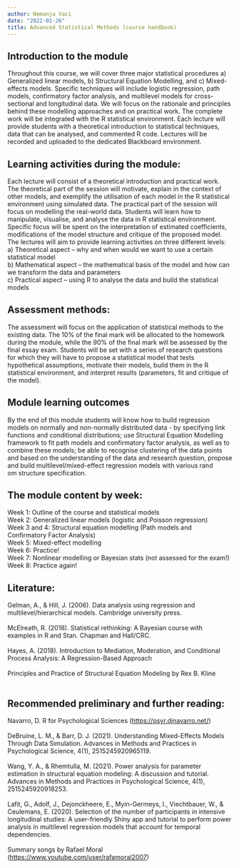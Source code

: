```yaml
---
author: Nemanja Vaci
date: "2022-01-26"
title: Advanced Statistical Methods (course handbook)
---
```


## Introduction to the module

Throughout this course, we will cover three major statistical procedures a) Generalized linear models, b) Structural Equation Modelling, and c) Mixed-effects models. Specific techniques will include logistic regression, path models, confirmatory factor analysis, and multilevel models for cross-sectional and longitudinal data. We will focus on the rationale and principles behind these modelling approaches and on practical work. The complete work will be integrated with the R statistical environment. Each lecture will provide students with a theoretical introduction to statistical techniques, data that can be analysed, and commented R code. Lectures will be recorded and uploaded to the dedicated Blackboard environment. </br>

## Learning activities during the module: 
Each lecture will consist of a theoretical introduction and practical work. The theoretical part of the session will motivate, explain in the context of other models, and exemplify the utilisation of each model in the R statistical environment using simulated data. The practical part of the session will focus on modelling the real-world data. Students will learn how to manipulate, visualise, and analyse the data in R statistical environment. Specific focus will be spent on the interpretation of estimated coefficients, modifications of the model structure and critique of the proposed model. The lectures will aim to provide learning activities on three different levels:</br>
a)	Theoretical aspect – why and when would we want to use a certain statistical model</br>
b)	Mathematical aspect – the mathematical basis of the model and how can we transform the data and parameters</br>
c) Practical aspect – using R to analyse the data and build the statistical models

## Assessment methods: 
The assessment will focus on the application of statistical methods to the existing data. The 10% of the final mark will be allocated to the homework during the module, while the 90% of the final mark will be assessed by the final essay exam. Students will be set with a series of research questions for which they will have to propose a statistical model that tests hypothetical assumptions, motivate their models, build them in the R statistical environment, and interpret results (parameters, fit and critique of the model). 

## Module learning outcomes
By the end of this module students will know how to build regression models on normally and non-normally distributed data - by specifying link functions and conditional distributions; use Structural Equation Modelling framework to fit path models and confirmatory factor analysis, as well as to combine these models; be able to recognise clustering of the data points and based on the understanding of the data and research question, propose and build multilevel/mixed-effect regression models with various rand</br>om structure specification.   

## The module content by week:
Week 1: Outline of the course and statistical models </br>
Week 2: Generalized linear models (logistic and Poisson regression) </br>
Week 3 and 4: Structural equation modelling (Path models and Confirmatory Factor Analysis) </br>
Week 5: Mixed-effect modelling </br>
Week 6: Practice! </br>
Week 7: Nonlinear modelling or Bayesian stats (not assessed for the exam!) </br>
Week 8: Practice again!

## Literature: 
Gelman, A., & Hill, J. (2006). Data analysis using regression and multilevel/hierarchical models. Cambridge university press.</br> </br>
McElreath, R. (2018). Statistical rethinking: A Bayesian course with examples in R and Stan. Chapman and Hall/CRC.</br> </br>
Hayes, A. (2018). Introduction to Mediation, Moderation, and Conditional  Process Analysis: A Regression-Based Approach </br> </br>
Principles and Practice of Structural Equation Modeling by Rex B. Kline </br> </br>

## Recommended preliminary and further reading:
Navarro, D. R for Psychological Sciences (https://psyr.djnavarro.net/) </br></br>
DeBruine, L. M., & Barr, D. J. (2021). Understanding Mixed-Effects Models Through Data Simulation. Advances in Methods and Practices in Psychological Science, 4(1), 2515245920965119. </br> </br>
Wang, Y. A., & Rhemtulla, M. (2021). Power analysis for parameter estimation in structural equation modeling: A discussion and tutorial. Advances in Methods and Practices in Psychological Science, 4(1), 2515245920918253. </br> </br>
Lafit, G., Adolf, J., Dejonckheere, E., Myin-Germeys, I., Viechtbauer, W., & Ceulemans, E. (2020). Selection of the number of participants in intensive longitudinal studies: A user-friendly Shiny app and tutorial to perform power analysis in multilevel regression models that account for temporal dependencies. </br></br>
Summary songs by Rafael Moral (https://www.youtube.com/user/rafamoral2007)


